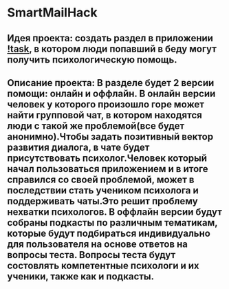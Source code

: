 # SmartMailHack 
## Идея проекта: создать раздел в приложении [!task](https://github.com/prazd/task), в котором люди попавший в беду могут получить психологическую помощь.
## Описание проекта: В разделе будет 2 версии помощи: онлайн и оффлайн. В онлайн версии человек у которого произошло горе может найти групповой чат, в котором находятся люди с такой же проблемой(все будет анонимно).Чтобы задать позитивный вектор развития диалога, в чате будет присутствовать психолог.Человек который начал пользоваться приложением и в итоге справился со своей проблемой, может в последствии стать учеником психолога и поддерживать чаты.Это решит проблему нехватки психологов. В оффлайн версии будут собраны подкасты по различным тематикам, которые будут подбираться индивидуально для пользователя на основе ответов на вопросы теста. Вопросы теста будут состовлять компетентные психологи и их ученики, также как и подкасты.